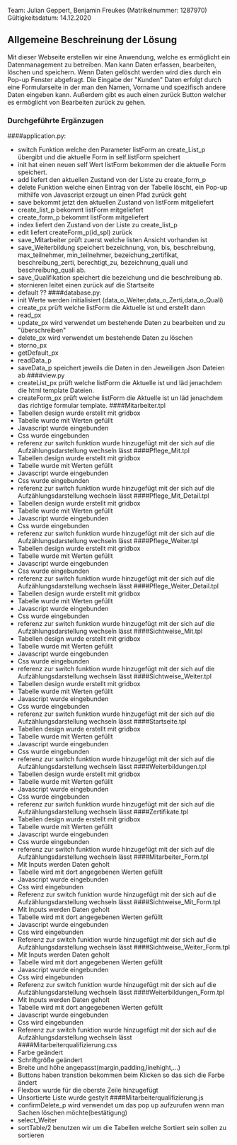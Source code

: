 Team: Julian Geppert, Benjamin Freukes (Matrikelnummer: 1287970)
Gültigkeitsdatum: 14.12.2020

## Allgemeine Beschreinung der Lösung
Mit dieser Webseite erstellen wir eine Anwendung, welche es ermöglicht
ein Datenmanagement zu betreiben. Man kann Daten erfassen, bearbeiten, löschen und speichern.
Wenn Daten gelöscht werden wird dies durch ein Pop-up Fenster  abgefragt.
Die Eingabe der "Kunden" Daten erfolgt durch eine Formularseite in der man den Namen, Vorname und spezifisch andere Daten 
eingeben kann. Außerdem gibt es auch einen zurück Button welcher es ermöglicht von Bearbeiten zurück
zu gehen.

### Durchgeführte Ergänzugen
####application.py:
- switch Funktion welche den Parameter listForm an create_List_p übergibt und die aktuelle Form in 
self.listForm speichert
- init hat einen neuen self Wert listForm bekommen der die aktuelle Form speichert.
- add liefert den aktuellen Zustand von der Liste zu create_form_p
- delete Funktion welche einen Eintrag von der Tabelle löscht, ein Pop-up mithilfe von
Javascript erzeugt un einen Pfad zurück geht
- save bekommt jetzt den aktuellen Zustand von listForm mitgeliefert
- create_list_p bekommt listForm mitgeliefert
- create_form_p bekommt listForm mitgeliefert
- index liefert den Zustand von der Liste zu create_list_p
- edit liefert createForm_p(id_spl) zurück
- save_Mitarbeiter prüft zuerst welche listen Ansicht vorhanden ist 
- save_Weiterbildung speichert bezeichnung, von, bis, beschreibung, max_teilnehmer, min_teilnehmer, bezeichung_zertifikat,
beschreibung_zerti, berechtigt_zu, bezeichnung_quali und beschreibung_quali ab.
- save_Qualifikation speichert die bezeichung und die beschreibung ab.
- stornieren leitet einen zurück auf die Startseite
- default ??
####database.py:
- init Werte werden initialisiert (data_o_Weiter,data_o_Zerti,data_o_Quali)
- create_px prüft welche listForm die Aktuelle ist und erstellt dann 
- read_px 
- update_px wird verwendet um bestehende Daten zu bearbeiten und zu "überschreiben"
- delete_px wird verwendet um bestehende Daten zu löschen
- storno_px
- getDefault_px
- readData_p
- saveData_p speichert jeweils die Daten in den Jeweiligen Json Dateien ab
####view.py
- createList_px prüft welche listForm die Aktuelle ist und läd jenachdem die html template Dateien.
- createForm_px prüft welche listForm die Aktuelle ist un läd jenachdem das richtige formular template.
####Mitarbeiter.tpl
- Tabellen design wurde erstellt mit gridbox
- Tabelle wurde mit Werten gefüllt
- Javascript wurde eingebunden
- Css wurde eingebunden
- referenz zur switch funktion wurde hinzugefügt mit der sich auf die Aufzählungsdarstellung 
wechseln lässt
####Pflege_Mit.tpl
- Tabellen design wurde erstellt mit gridbox
- Tabelle wurde mit Werten gefüllt
- Javascript wurde eingebunden
- Css wurde eingebunden
- referenz zur switch funktion wurde hinzugefügt mit der sich auf die Aufzählungsdarstellung 
wechseln lässt
####Pflege_Mit_Detail.tpl
- Tabellen design wurde erstellt mit gridbox
- Tabelle wurde mit Werten gefüllt
- Javascript wurde eingebunden
- Css wurde eingebunden
- referenz zur switch funktion wurde hinzugefügt mit der sich auf die Aufzählungsdarstellung 
wechseln lässt
####Pflege_Weiter.tpl
- Tabellen design wurde erstellt mit gridbox
- Tabelle wurde mit Werten gefüllt
- Javascript wurde eingebunden
- Css wurde eingebunden
- referenz zur switch funktion wurde hinzugefügt mit der sich auf die Aufzählungsdarstellung 
wechseln lässt
####Pflege_Weiter_Detail.tpl
- Tabellen design wurde erstellt mit gridbox
- Tabelle wurde mit Werten gefüllt
- Javascript wurde eingebunden
- Css wurde eingebunden
- referenz zur switch funktion wurde hinzugefügt mit der sich auf die Aufzählungsdarstellung 
wechseln lässt
####Sichtweise_Mit.tpl
- Tabellen design wurde erstellt mit gridbox
- Tabelle wurde mit Werten gefüllt
- Javascript wurde eingebunden
- Css wurde eingebunden
- referenz zur switch funktion wurde hinzugefügt mit der sich auf die Aufzählungsdarstellung 
wechseln lässt
####Sichtweise_Weiter.tpl
- Tabellen design wurde erstellt mit gridbox
- Tabelle wurde mit Werten gefüllt
- Javascript wurde eingebunden
- Css wurde eingebunden
- referenz zur switch funktion wurde hinzugefügt mit der sich auf die Aufzählungsdarstellung 
wechseln lässt
####Startseite.tpl
- Tabellen design wurde erstellt mit gridbox
- Tabelle wurde mit Werten gefüllt
- Javascript wurde eingebunden
- Css wurde eingebunden
- referenz zur switch funktion wurde hinzugefügt mit der sich auf die Aufzählungsdarstellung 
wechseln lässt
####Weiterbildungen.tpl
- Tabellen design wurde erstellt mit gridbox
- Tabelle wurde mit Werten gefüllt
- Javascript wurde eingebunden
- Css wurde eingebunden
- referenz zur switch funktion wurde hinzugefügt mit der sich auf die Aufzählungsdarstellung 
wechseln lässt
####Zertifikate.tpl
- Tabellen design wurde erstellt mit gridbox
- Tabelle wurde mit Werten gefüllt
- Javascript wurde eingebunden
- Css wurde eingebunden
- referenz zur switch funktion wurde hinzugefügt mit der sich auf die Aufzählungsdarstellung 
wechseln lässt
####Mitarbeiter_Form.tpl
- Mit Inputs werden Daten geholt
- Tabelle wird mit dort angegebenen Werten gefüllt
- Javascript wurde eingebunden
- Css wird eingebunden
- Referenz zur switch funktion wurde hinzugefügt mit der sich auf die Aufzählungsdarstellung 
wechseln lässt
####Sichtweise_Mit_Form.tpl
- Mit Inputs werden Daten geholt
- Tabelle wird mit dort angegebenen Werten gefüllt
- Javascript wurde eingebunden
- Css wird eingebunden
- Referenz zur switch funktion wurde hinzugefügt mit der sich auf die Aufzählungsdarstellung 
wechseln lässt
####Sichtweise_Weiter_Form.tpl
- Mit Inputs werden Daten geholt
- Tabelle wird mit dort angegebenen Werten gefüllt
- Javascript wurde eingebunden
- Css wird eingebunden
- Referenz zur switch funktion wurde hinzugefügt mit der sich auf die Aufzählungsdarstellung 
wechseln lässt
####Weiterbildungen_Form.tpl
- Mit Inputs werden Daten geholt
- Tabelle wird mit dort angegebenen Werten gefüllt
- Javascript wurde eingebunden
- Css wird eingebunden
- Referenz zur switch funktion wurde hinzugefügt mit der sich auf die Aufzählungsdarstellung 
wechseln lässt
####Mitarbeiterqualifizierung.css
- Farbe geändert
- Schriftgröße geändert
- Breite und höhe angepasst(margin,padding,linehight,...)
- Buttons haben transtion bekommen beim Klicken so das sich die Farbe ändert
- Flexbox wurde für die oberste Zeile hinzugefügt
- Unsortierte Liste wurde gestylt
####Mitarbeiterqualifizierung.js
- confirmDelete_p wird verwendet um das pop up aufzurufen wenn man Sachen löschen möchte(bestätigung)
- select_Weiter 
- sortTable/2 benutzen wir um die Tabellen welche Sortiert sein sollen zu sortieren


